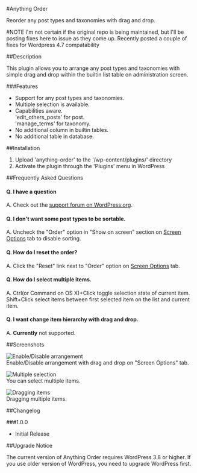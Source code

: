 #Anything Order

Reorder any post types and taxonomies with drag and drop.


#NOTE
I'm not certain if the original repo is being maintained, but I'll be posting fixes here to issue as they come up. Recently posted a couple of fixes for Wordpress 4.7 compatability

##Description

This plugin allows you to arrange any post types and taxonomies with simple drag and drop within the builtin list table on administration screen.

###Features
* Support for any post types and taxonomies.
* Multiple selection is available.
* Capabilities aware.  
'edit\_others\_posts' for post.  
'manage_terms' for taxonomy.
* No additional column in builtin tables.
* No additional table in database.


##Installation

1. Upload 'anything-order' to the '/wp-content/plugins/' directory
2. Activate the plugin through the 'Plugins' menu in WordPress


##Frequently Asked Questions

#### Q. I have a question
A. Check out the [support forum on WordPress.org](http://wordpress.org/support/plugin/anything-order).

#### Q. I don't want some post types to be sortable.
A. Uncheck the "Order" option in "Show on screen" section on [Screen Options](http://codex.wordpress.org/Administration_Screens#Screen_Options) tab to disable sorting.

#### Q. How do I reset the order?
A. Click the "Reset" link next to "Order" option on [Screen Options](http://codex.wordpress.org/Administration_Screens#Screen_Options) tab.

#### Q. How do I select multiple items.
A. Ctrl(or Command on OS X)+Click toggle selection state of current item.  
Shift+Click select items between first selected item on the list and current item.

#### Q. I want change item hierarchy with drag and drop.
A. __Currently__ not supported.


##Screenshots

![Enable/Disable arrangement](http://ps.w.org/anything-order/assets/screenshot-1.png?rev=910154?raw=true "Screenshot 1")  
Enable/Disable arrangement with drag and drop on "Screen Options" tab.

![Multiple selection](http://ps.w.org/anything-order/assets/screenshot-2.png?rev=910154?raw=true "Screenshot 2")  
You can select multiple items.

![Dragging items](http://ps.w.org/anything-order/assets/screenshot-3.png?rev=910154?raw=true "Screenshot 3")  
Dragging multiple items.


##Changelog

###1.0.0
* Initial Release


##Upgrade Notice

The current version of Anything Order requires WordPress 3.8 or higher. If you use older version of WordPress, you need to upgrade WordPress first.
